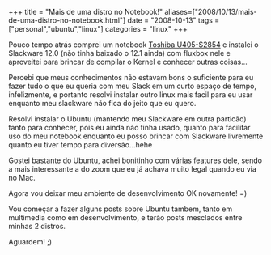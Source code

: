 +++
title = "Mais de uma distro no Notebook!"
aliases=["2008/10/13/mais-de-uma-distro-no-notebook.html"]
date = "2008-10-13"
tags = ["personal","ubuntu","linux"]
categories = "linux"
+++

Pouco tempo atrás comprei um notebook
[Toshiba U405-S2854](http://explore.toshiba.com/laptops/satellite/U400/U405-S2854)
e instalei o Slackware 12.0 (não tinha baixado o 12.1 ainda) com
fluxbox nele e aproveitei para brincar de compilar o Kernel e conhecer
outras coisas...

Percebi que meus conhecimentos não estavam bons o suficiente para eu
fazer tudo o que eu queria com meu Slack em um curto espaço de tempo,
infelizmente, e portanto resolvi instalar outro linux mais facil para
eu usar enquanto meu slackware não fica do jeito que eu quero.

Resolvi instalar o Ubuntu (mantendo meu Slackware em outra particão)
tanto para conhecer, pois eu ainda não tinha usado, quanto para
facilitar uso do meu notebook enquanto eu posso brincar com Slackware
livremente quanto eu tiver tempo para diversão...hehe

Gostei bastante do Ubuntu, achei bonitinho com várias features dele,
sendo a mais interessante a do zoom que eu já achava muito legal
quando eu via no Mac.

Agora vou deixar meu ambiente de desenvolvimento OK novamente! =)

Vou começar a fazer alguns posts sobre Ubuntu tambem, tanto em
multimedia como em desenvolvimento, e terão posts mesclados entre
minhas 2 distros.

Aguardem! ;)

